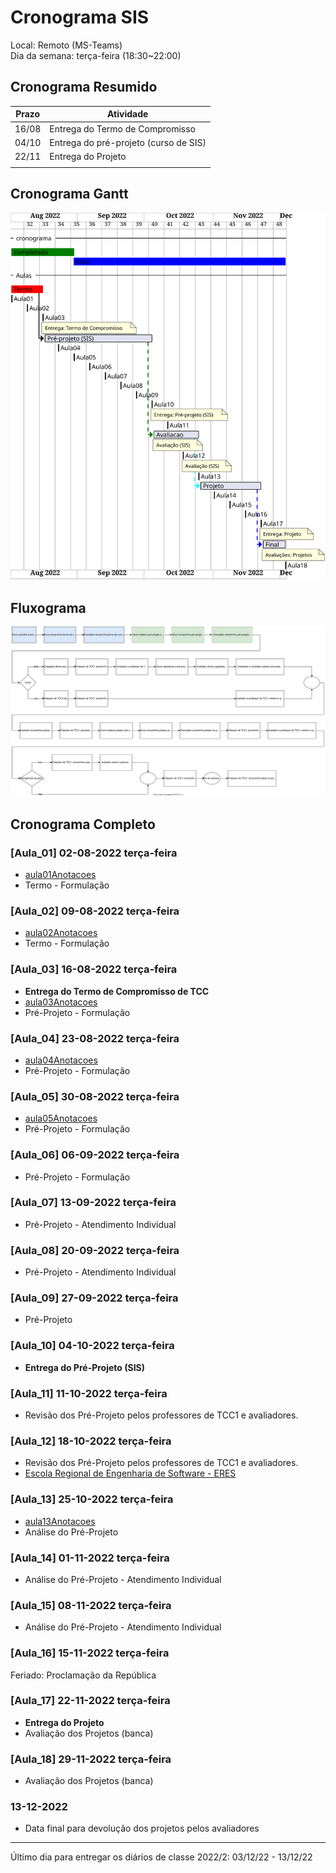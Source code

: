 # Cronograma SIS

Local: Remoto (MS-Teams)  
Dia da semana: terça-feira (18:30\~22:00)  

## Cronograma Resumido

<!-- ☞ bbf1208b-fad1-418c-a756-d8618c7a1419 -->
| Prazo      | Atividade                                       |  
| ---------- | ----------------------------------------------- |  
| 16/08      | Entrega do Termo de Compromisso                 |  
| 04/10      | Entrega do pré-projeto (curso de SIS)           |  
| 22/11      | Entrega do Projeto                              |  
|            |                                                 |  

## Cronograma Gantt

![Cronograma Gantt](./svg/cronograma_SIS.svg "Cronograma Gantt")  

## Fluxograma

![Fluxograma](cronogramaFluxograma.drawio.svg "fluxograma")  

## Cronograma Completo

### [Aula_01] 02-08-2022 terça-feira

- [aula01Anotacoes](aula01Anotacoes.md "aula01Anotacoes")  
- Termo - Formulação  

### [Aula_02] 09-08-2022 terça-feira

<!-- \[AVISO] Termo atraso https://github.com/dalton-reis/disciplinaTCC1Privado/projects/1#card-67011391 -->  

- [aula02Anotacoes](aula02Anotacoes.md "aula02Anotacoes")  
- Termo - Formulação  

### [Aula_03] 16-08-2022 terça-feira

- **Entrega do Termo de Compromisso de TCC**  
- [aula03Anotacoes](aula03Anotacoes.md "aula03Anotacoes")  
- Pré-Projeto - Formulação  

### [Aula_04] 23-08-2022 terça-feira

<!-- \[AVISO] Orientadores https://github.com/dalton-reis/disciplinaTCC1Privado/projects/1#card-67524750 -->
- [aula04Anotacoes](aula04Anotacoes.md "aula04Anotacoes")  
- Pré-Projeto - Formulação  

### [Aula_05] 30-08-2022 terça-feira

<!-- \[ ] banca SIS https://github.com/dalton-reis/disciplinaTCC1Privado/projects/1#card-67445856 -->  
- [aula05Anotacoes](aula05Anotacoes.md "aula05Anotacoes")  
- Pré-Projeto - Formulação  

### [Aula_06] 06-09-2022 terça-feira

- Pré-Projeto - Formulação  

### [Aula_07] 13-09-2022 terça-feira

<!-- \[ ] Atendimento SIS: https://github.com/dalton-reis/disciplinaTCC1Privado/projects/1#card-67514774 -->  
- Pré-Projeto - Atendimento Individual  
<!-- **[Atendimento SIS](Material/AtendimentoSIS.png "Atendimento SIS")** -->

### [Aula_08] 20-09-2022 terça-feira

- Pré-Projeto - Atendimento Individual
<!-- **[Atendimento SIS](Material/AtendimentoSIS.png "Atendimento SIS")** -->

### [Aula_09] 27-09-2022 terça-feira

- Pré-Projeto  

### [Aula_10] 04-10-2022 terça-feira

- **Entrega do Pré-Projeto (SIS)**  

### [Aula_11] 11-10-2022 terça-feira

- Revisão dos Pré-Projeto pelos professores de TCC1 e avaliadores.  

### [Aula_12] 18-10-2022 terça-feira

- Revisão dos Pré-Projeto pelos professores de TCC1 e avaliadores.  
- [Escola Regional de Engenharia de Software - ERES](https://eres-sbc-br.github.io/eres2022/ "Escola Regional de Engenharia de Software - ERES")  

### [Aula_13] 25-10-2022 terça-feira

- [aula13Anotacoes](aula13Anotacoes.md "aula13Anotacoes")  
- Análise do Pré-Projeto  

### [Aula_14] 01-11-2022 terça-feira

- Análise do Pré-Projeto - Atendimento Individual  

### [Aula_15] 08-11-2022 terça-feira

- Análise do Pré-Projeto - Atendimento Individual  

### [Aula_16] 15-11-2022 terça-feira

Feriado: Proclamação da República

### [Aula_17] 22-11-2022 terça-feira

- **Entrega do Projeto**  
- Avaliação dos Projetos (banca)  

### [Aula_18] 29-11-2022 terça-feira

- Avaliação dos Projetos (banca)  

### 13-12-2022

- Data final para devolução dos projetos pelos avaliadores  

-----------

Último dia para entregar os diários de classe 2022/2: 03/12/22 - 13/12/22  
